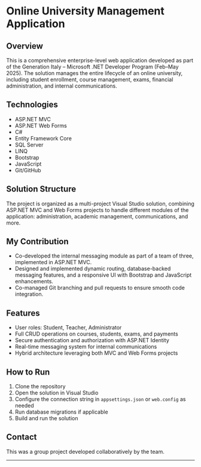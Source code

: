 # Online University Management Application

## Overview  
This is a comprehensive enterprise-level web application developed as part of the Generation Italy – Microsoft .NET Developer Program (Feb–May 2025). The solution manages the entire lifecycle of an online university, including student enrollment, course management, exams, financial administration, and internal communications.

## Technologies  
- ASP.NET MVC  
- ASP.NET Web Forms  
- C#  
- Entity Framework Core  
- SQL Server  
- LINQ  
- Bootstrap  
- JavaScript  
- Git/GitHub  

## Solution Structure  
The project is organized as a multi-project Visual Studio solution, combining ASP.NET MVC and Web Forms projects to handle different modules of the application: administration, academic management, communications, and more.

## My Contribution  
- Co-developed the internal messaging module as part of a team of three, implemented in ASP.NET MVC.  
- Designed and implemented dynamic routing, database-backed messaging features, and a responsive UI with Bootstrap and JavaScript enhancements.  
- Co-managed Git branching and pull requests to ensure smooth code integration.  

## Features  
- User roles: Student, Teacher, Administrator  
- Full CRUD operations on courses, students, exams, and payments  
- Secure authentication and authorization with ASP.NET Identity  
- Real-time messaging system for internal communications  
- Hybrid architecture leveraging both MVC and Web Forms projects  

## How to Run  
1. Clone the repository  
2. Open the solution in Visual Studio  
3. Configure the connection string in `appsettings.json` or `web.config` as needed  
4. Run database migrations if applicable  
5. Build and run the solution  

## Contact  
This was a group project developed collaboratively by the team.

---
